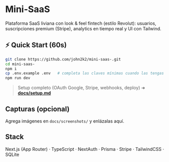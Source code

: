 # Mini-SaaS

Plataforma SaaS liviana con look & feel fintech (estilo Revolut): usuarios, suscripciones premium (Stripe), analytics en tiempo real y UI con Tailwind.

## ⚡ Quick Start (60s)

```bash
git clone https://github.com/john2k2/mini-saas-.git
cd mini-saas-
npm i
cp .env.example .env   # completa las claves mínimas cuando las tengas
npm run dev
```

> Setup completo (OAuth Google, Stripe, webhooks, deploy) ➜ **[docs/setup.md](docs/setup.md)**

## Capturas (opcional)
Agrega imágenes en `docs/screenshots/` y enlázalas aquí.

## Stack
Next.js (App Router) · TypeScript · NextAuth · Prisma · Stripe · TailwindCSS · SQLite
